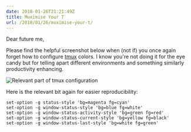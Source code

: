 ```yaml
---
date: 2018-01-26T21:21:49Z
title: Muximise Your T
url: /2018/01/26/muximise-your-t/
---
```


Dear future me,

Please find the helpful screenshot below when (not if) you once again forget how to configure [tmux](https://github.com/tmux/tmux/wiki) colors. I know you're not doing it for the eye candy but for telling apart different environments and something similarly productivity enhancing.

![Relevant part of tmux configuration](/images/tmuxicorn.png)

Here is the relevant bit again for easier reproducibility:

```
set-option -g status-style 'bg=magenta fg=cyan'
set-option -g window-status-style 'bg=blue fg=white'
set-option -g window-status-activity-style 'bg=green fg=red'
set-option -g window-status-current-style 'bg=yellow fg=black'
set-option -g window-status-last-style 'bg=white fg=green'
```
